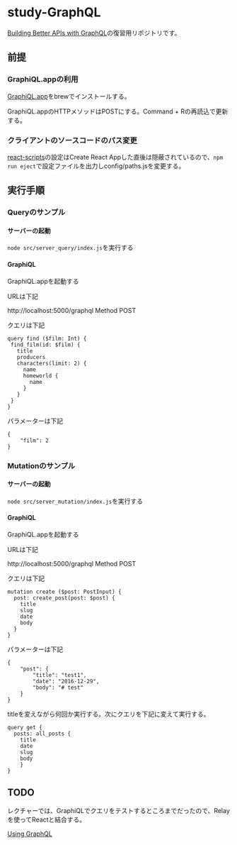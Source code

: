 # study-GraphQL

[Building Better APIs with GraphQL](https://www.udemy.com/building-better-apis-with-graphql/)の復習用リポジトリです。

## 前提

### GraphiQL.appの利用

[GraphiQL.app](https://github.com/skevy/graphiql-app)をbrewでインストールする。

GraphiQL.appのHTTPメソッドはPOSTにする。Command + Rの再読込で更新する。

### クライアントのソースコードのパス変更

[react-scripts](https://www.npmjs.com/package/react-scripts)の設定はCreate React Appした直後は隠蔽されているので、`npm run eject`で設定ファイルを出力しconfig/paths.jsを変更する。

## 実行手順

### Queryのサンプル

#### サーバーの起動

`node src/server_query/index.js`を実行する

#### GraphiQL

GraphiQL.appを起動する

URLは下記

http://localhost:5000/graphql Method POST

クエリは下記

```
query find ($film: Int) {
 find_film(id: $film) {
   title
   producers
   characters(limit: 2) {
	 name
	 homeworld {
	   name
	 }
   }
 }
}
``` 

パラメーターは下記

```
{
	"film": 2
}
```

### Mutationのサンプル

#### サーバーの起動

`node src/server_mutation/index.js`を実行する

#### GraphiQL

GraphiQL.appを起動する

URLは下記

http://localhost:5000/graphql Method POST

クエリは下記

```
mutation create ($post: PostInput) {
  post: create_post(post: $post) {
    title
    slug
    date
    body
  }
}
``` 

パラメーターは下記

```
{
	"post": {
		"title": "test1",
		"date": "2016-12-29",
		"body": "# test"
	}
}
```

titleを変えながら何回か実行する。次にクエリを下記に変えて実行する。

```
query get {
  posts: all_posts {
  	title
  	date
    slug
    body
	}
}
``` 

## TODO

レクチャーでは、GraphiQLでクエリをテストするところまでだったので、Relayを使ってReactと結合する。

[Using GraphQL](https://www.fullstackreact.com/p/using-graphql/)
